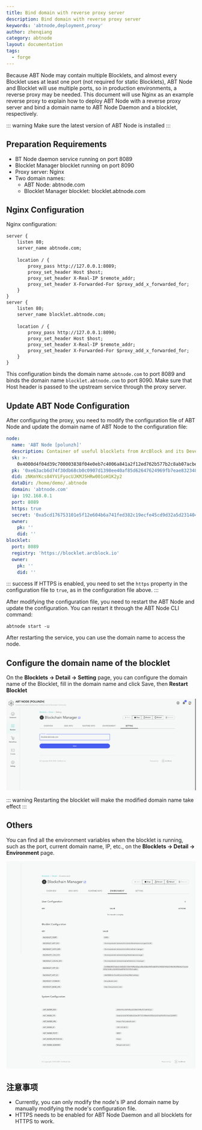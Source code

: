 ```yaml
---
title: Bind domain with reverse proxy server
description: Bind domain with reverse proxy server
keywords: 'abtnode,deployment,proxy'
author: zhenqiang
category: abtnode
layout: documentation
tags:
  - forge
---
```


Because ABT Node may contain multiple Blocklets, and almost every Blocklet uses at least one port (not required for
static Blocklets), ABT Node and Blocklet will use multiple ports, so in production environments, a reverse proxy may be
needed. This document will use Nginx as an example reverse proxy to explain how to deploy ABT
Node with a reverse proxy server and bind a domain name to ABT Node Daemon and a blocklet, respectively.

::: warning
Make sure the latest version of ABT Node is installed
:::

## Preparation Requirements

- BT Node daemon service running on port 8089
- Blocklet Manager blocklet running on port 8090
- Proxy server: Nginx
- Two domain names:
  - ABT Node: abtnode.com
  - Blocklet Manager blocklet: blocklet.abtnode.com

## Nginx Configuration

Nginx configuration:

```
server {
    listen 80;
    server_name abtnode.com;

    location / {
        proxy_pass http://127.0.0.1:8089;
        proxy_set_header Host $host;
        proxy_set_header X-Real-IP $remote_addr;
        proxy_set_header X-Forwarded-For $proxy_add_x_forwarded_for;
    }
}
server {
    listen 80;
    server_name blocklet.abtnode.com;

    location / {
        proxy_pass http://127.0.0.1:8090;
        proxy_set_header Host $host;
        proxy_set_header X-Real-IP $remote_addr;
        proxy_set_header X-Forwarded-For $proxy_add_x_forwarded_for;
    }
}
```

This configuration binds the domain name `abtnode.com` to port 8089 and binds the domain name `blocklet.abtnode.com` to
port 8090. Make sure that Host header is passed to the upstream service through the proxy server.

## Update ABT Node Configuration

After configuring the proxy, you need to modify the configuration file of ABT Node and update the domain name of ABT
Node to the configuration file:

```yaml
node:
  name: 'ABT Node [polunzh]'
  description: Container of useful blocklets from ArcBlock and its Developer Community
  sk: >-
    0x4000d4f04d39c700003838f04e0eb7c4006a841a2f12ed762b577b2c8ab07acbe63acb6d74f30db68cbec0977d1398ee40af85d62647624969fb7eae832348f9
  pk: '0xe63acb6d74f30db68cb0c0907d1398ee40af85d62647624969fb7eae832348f9'
  did: zNKmYKcs84YViFyocUJKMJ5HRw001oH1K2y2
  dataDir: /home/demo/.abtnode
  domain: 'abtnode.com'
  ip: 192.168.0.1
  port: 8089
  https: true
  secret: '0xa5cd176753101e5f12e604b6a741fed382c19ecfe45cd9d32a5d231404b41f23'
  owner:
    pk: ''
    did: ''
blocklet:
  port: 8089
  registry: 'https://blocklet.arcblock.io'
  owner:
    pk: ''
    did: ''
```

::: success
If HTTPS is enabled, you need to set the `https` property in the configuration file to `true`, as in the configuration
file above.
:::

After modifying the configuration file, you need to restart the ABT Node and update the configuration. You can restart
it through the ABT Node CLI command:

```
abtnode start -u
```

After restarting the service, you can use the domain name to access the node.

## Configure the domain name of the blocklet

On the **Blocklets -> Detail -> Setting** page, you can configure the domain name of the Blocklet, fill in the domain
name and click Save, then **Restart Blocklet**

![blocklet domain setting](./images/blocklet-domain-setting.png)

::: warning
Restarting the blocklet will make the modified domain name take effect
:::

## Others

You can find all the environment variables when the blocklet is running, such as the port, current domain name, IP,
etc., on the **Blocklets -> Detail -> Environment** page.

![blocklet domain setting](./images/blocklet-environments.png)

## 注意事项

- Currently, you can only modify the node's IP and domain name by manually modifying the node's configuration file.
- HTTPS needs to be enabled for ABT Node Daemon and all blocklets for HTTPS to work.
